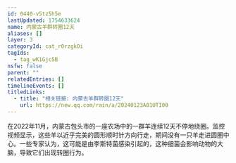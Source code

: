 ```yaml
---
id: 0440-v5tz5h5e
lastUpdated: 1754633624
name: 内蒙古羊群转圈12天
aliases: []
layer: 3
categoryId: cat_r0rzgkOi
tagIds:
  - tag_wK1Gjc5B
nsfw: false
parent: ""
relatedEntries: []
timelineEvents: []
titledLinks:
  - title: "相关链接: 内蒙古羊群转圈12天"
    url: https://new.qq.com/rain/a/20240123A01UTI00
---
```


在2022年11月，内蒙古包头市的一座农场中的一群羊连续12天不停地绕圈。监控视频显示，这些羊以近乎完美的圆形顺时针方向行走，期间没有一只羊走进圆圈中心。一些专家认为，这可能是由李斯特菌感染引起的，这种细菌会影响动物的大脑，导致它们出现转圈行为。
